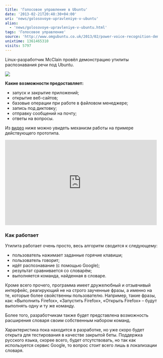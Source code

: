 ```yaml
---
title: 'Голосовое управление в Ubuntu'
date: '2013-02-21T20:48:30+04:00'
uri: 'news/golosovoye-upravleniye-v-ubuntu'
alias: 
  - 'news/golosovoye-upravleniye-v-ubuntu.html'
tags: 'Голосовое управление'
source: 'http://www.omgubuntu.co.uk/2013/02/power-voice-recognition-demoed-for-ubuntu-video'
unixtime: 1361465310
visits: 5797
---
```

Linux-разработчик McClain провёл демонстрацию утилиты распознавания речи под Ubuntu.

[![](img/2013/02/21/20-00/voice-control-8495706400-o.jpg)](img/2013/02/21/20-00/voice-control-8495706400-o.jpg)

**Какие возможности предоставляет:**

*   запуск и закрытие приложений;
*   открытие веб-сайтов;
*   базовые операции при работе в файловом менеджере;
*   запись под диктовку;
*   отправку сообщений на почту;
*   ответы на вопросы.

Из [видео](http://youtu.be/HfrQrjH3AGw) ниже можно увидеть механизм работы на примере действующего прототипа.

 <iframe width="500" height="281" src="https://www.youtube.com/embed/HfrQrjH3AGw" frameborder="0" allowfullscreen=""></iframe>

### Как работает

Утилита работает очень просто, весь алгоритм сводится к следующему:

*   пользователь нажимает заданные горячие клавиши;
*   пользователь говорит;
*   идёт распознавание (с помощью Google);
*   результат сравнивается со словарём;
*   выполняется команда, найденная в словаре.

Кроме всего прочего, программа имеет дружелюбный и отзывчивый интерфейс, реагирующий не на строго заученные фразы, а именно на те, которые более свойственны пользователю. Например, такие фразы, как: «Выполнить Firefox», «Запустить Firefox», «Открыть Firefox» – будут выполнять одну и ту же команду.

Более того, разработчикам также будет представлена возможность расширения словаря своим собственным набором команд.

Характеристика пока находится в разработке, но уже скоро будет открыта для тестирования в качестве закрытой беты. Поддержка русского языка, скорее всего, будет отсутствовать, но так как используется сервис Google, то вопрос стоит всего лишь в локализации словаря.

